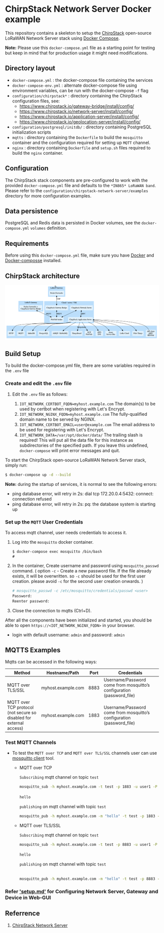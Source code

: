 # ChirpStack Network Server Docker example

This repository contains a skeleton to setup the [ChirpStack](https://www.chirpstack.io)
open-source LoRaWAN Network Server stack using [Docker Compose](https://docs.docker.com/compose/).

**Note:** Please use this `docker-compose.yml` file as a starting point for testing
but keep in mind that for production usage it might need modifications. 

## Directory layout

* `docker-compose.yml` : the docker-compose file containing the services
* `docker-compose-env.yml` : alternate docker-compose file using environment variables, can be run with the docker-compose `-f` flag
* `configuration/chirpstack*` : directory containing the ChirpStack configuration files, see:
    * https://www.chirpstack.io/gateway-bridge/install/config/
    * https://www.chirpstack.io/network-server/install/config/
    * https://www.chirpstack.io/application-server/install/config/
    * https://www.chirpstack.io/geolocation-server/install/config/
* `configuration/postgresql/initdb/` : directory containing PostgreSQL initialization scripts
* `mqtts` : directory containing the `Dockerfile` to build the `mosquitto` container and the configuration required for setting up `MQTT` channel.
* `nginx` : directory containing `Dockerfile` and `setup.sh` files required to build the `nginx` container. 

## Configuration

The ChirpStack stack components are pre-configured to work with the provided
`docker-compose.yml` file and defaults to the `*IN865* LoRaWAN band`. Please refer
to the `configuration/chirpstack-network-server/examples` directory for more configuration
examples.

## Data persistence

PostgreSQL and Redis data is persisted in Docker volumes, see the `docker-compose.yml`
`volumes` definition.

## Requirements

Before using this `docker-compose.yml` file, make sure you have [Docker](https://www.docker.com/community-edition) and [Docker-composse](https://docs.docker.com/compose/install/ )
installed.
## ChirpStack architecture
![Arch](pics/arch.png)
## Build Setup

To build the docker-compose.yml file, there are some variables required in the `.env` file

### Create and edit the `.env` file

1. Edit the `.env` file as follows:

    1. `IOT_NETWORK_CERTBOT_FQDN=myhost.example.com`
    The domain(s) to be used by certbot when registering with Let's Encrypt.
    2. `IOT_NETWORK_NGINX_FQDN=myhost.example.com` The fully-qualified domain name to be served by NGINX.
    3. `IOT_NETWORK_CERTBOT_EMAIL=user@example.com` The email address to be used for registering with Let's Encrypt.
    4. `IOT_NETWORK_DATA=/var/opt/docker/data/`
    The trailing slash is required!
   This will put all the data file for this instance as subdirectories of the specified path. If you leave this undefined, `docker-compose` will print error messages and quit.


To start the ChirpStack open-source LoRaWAN Network Server stack, simply run:

```bash
$ docker-compose up -d --build
```

**Note:** during the startup of services, it is normal to see the following errors:

* ping database error, will retry in 2s: dial tcp 172.20.0.4:5432: connect: connection refused
* ping database error, will retry in 2s: pq: the database system is starting up

### Set up the `MQTT` User Credentials

To access mqtt channel, user needs credentials to access it.

1. Log into the `mosquitto` docker container.

   ```console
   $ docker-compose exec mosquitto /bin/bash
   #
   ```

2. In the container, Create username and password using `mosquitto_passwd` command. ( option `-c` - Create a new password file. If the file already exists, it will be overwritten. so `-c` should be used for the first user creation. please avoid `-c` for the second user creation onwards. )

   ```bash
   # mosquitto_passwd -c /etc/mosquitto/credentials/passwd <user>
   Password:
   Reenter password:
   ```

3. Close the connection to mqtts (Ctrl+D).

After all the components have been initialized and started, you should be able
to open `https://<IOT_NETWORK_NGINX_FQDN>` in your browser.

-   login with default username: `admin` and password: `admin`

## MQTTS Examples

Mqtts can be accessed in the following ways:

Method  |  Hostname/Path | Port | Credentials
--------|----------------|------|------------
MQTT over TLS/SSL | myhost.example.com | 8883 | Username/Password come from mosquitto’s configuration (password_file)
MQTT over TCP protocol (not secure so disabled for external access) | myhost.example.com | 1883 |Username/Password come from mosquitto’s configuration (password_file)

### Test MQTT Channels

- To test the `MQTT over TCP` and `MQTT over TLS/SSL` channels user can use [mosquitto client](https://mosquitto.org/download/) tool.

  - MQTT over TCP

      `Subscribing` mqtt channel on topic `test`

      ```bash
      mosquitto_sub -h myhost.example.com -t test -p 1883 -u user1 -P pwd123
      
      hello
      ```

      `publishing` on mqtt channel with topic `test`

      ```bash
      mosquitto_pub -h myhost.example.com -m "hello" -t test -p 1883 -u user1 -P pwd123
      ```

  - MQTT over TLS/SSL

      `Subscribing` mqtt channel on topic `test`

      ```bash
      mosquitto_sub -h myhost.example.com -t test -p 8883 -u user1 -P pwd123 --capath /etc/ssl/certs/
      
      hello 
      ```

      `publishing` on mqtt channel with topic `test`

      ```bash

      mosquitto_pub -h myhost.example.com -m "hello" -t test -p 8883 -u user1 -P pwd123 --capath /etc/ssl/certs/
      ```


### Refer ['setup.md'](./setup.md) for Configuring Network Server, Gateway and Device in Web-GUI

## Referrence

1. [ChirpStack Network Server](https://www.chirpstack.io)
